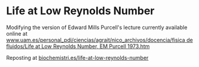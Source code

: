 # Life at Low Reynolds Number

Modifying the version of Edward Mills Purcell's lecture currently available online at [www.uam.es/personal_pdi/ciencias/agrait/nico_archivos/docencia/fisica de fluidos/Life at Low Reynolds Number, EM Purcell 1973.htm](http://www.uam.es/personal_pdi/ciencias/agrait/nico_archivos/docencia/fisica%20de%20fluidos/Life%20at%20Low%20Reynolds%20Number,%20EM%20Purcell%201973.htm)

Reposting at [biochemistri.es/life-at-low-reynolds-number](http://biochemistri.es/life-at-low-reynolds-number)
